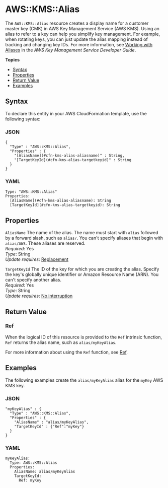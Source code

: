 # AWS::KMS::Alias<a name="aws-resource-kms-alias"></a>

The `AWS::KMS::Alias` resource creates a display name for a customer master key \(CMK\) in AWS Key Management Service \(AWS KMS\)\. Using an alias to refer to a key can help you simplify key management\. For example, when rotating keys, you can just update the alias mapping instead of tracking and changing key IDs\. For more information, see [Working with Aliases](http://docs.aws.amazon.com/kms/latest/developerguide/programming-aliases.html) in the *AWS Key Management Service Developer Guide*\.

**Topics**
+ [Syntax](#aws-resource-kms-alias-syntax)
+ [Properties](#aws-resource-kms-alias-properties)
+ [Return Value](#aws-resource-kms-alias-returnvalues)
+ [Examples](#aws-resource-kms-alias-examples)

## Syntax<a name="aws-resource-kms-alias-syntax"></a>

 To declare this entity in your AWS CloudFormation template, use the following syntax:

### JSON<a name="aws-resource-kms-alias-syntax.json"></a>

```
{
  "Type" : "AWS::KMS::Alias",
  "Properties" : {
    "[AliasName](#cfn-kms-alias-aliasname)" : String,
    "[TargetKeyId](#cfn-kms-alias-targetkeyid)" : String
  }
}
```

### YAML<a name="aws-resource-kms-alias-syntax.yaml"></a>

```
Type: "AWS::KMS::Alias"
Properties:
  [AliasName](#cfn-kms-alias-aliasname): String
  [TargetKeyId](#cfn-kms-alias-targetkeyid): String
```

## Properties<a name="aws-resource-kms-alias-properties"></a>

`AliasName`  <a name="cfn-kms-alias-aliasname"></a>
The name of the alias\. The name must start with `alias` followed by a forward slash, such as `alias/`\. You can't specify aliases that begin with `alias/AWS`\. These aliases are reserved\.  
*Required*: Yes  
*Type*: String  
*Update requires*: [Replacement](using-cfn-updating-stacks-update-behaviors.md#update-replacement)

`TargetKeyId`  <a name="cfn-kms-alias-targetkeyid"></a>
The ID of the key for which you are creating the alias\. Specify the key's globally unique identifier or Amazon Resource Name \(ARN\)\. You can't specify another alias\.  
*Required*: Yes  
*Type*: String  
*Update requires*: [No interruption](using-cfn-updating-stacks-update-behaviors.md#update-no-interrupt)

## Return Value<a name="aws-resource-kms-alias-returnvalues"></a>

### Ref<a name="w3ab2c21c10d839c11b2"></a>

When the logical ID of this resource is provided to the `Ref` intrinsic function, `Ref` returns the alias name, such as `alias/myKeyAlias`\.

For more information about using the `Ref` function, see [Ref](intrinsic-function-reference-ref.md)\.

## Examples<a name="aws-resource-kms-alias-examples"></a>

The following examples create the `alias/myKeyAlias` alias for the `myKey` AWS KMS key\.

### JSON<a name="aws-resource-kms-alias-examples.json"></a>

```
"myKeyAlias" : {
  "Type" : "AWS::KMS::Alias",
  "Properties" : {
    "AliasName" : "alias/myKeyAlias",
    "TargetKeyId" : {"Ref":"myKey"}
  }
}
```

### YAML<a name="aws-resource-kms-alias-examples.yaml"></a>

```
myKeyAlias:
  Type: AWS::KMS::Alias
  Properties:
    AliasName: alias/myKeyAlias
    TargetKeyId:
      Ref: myKey
```